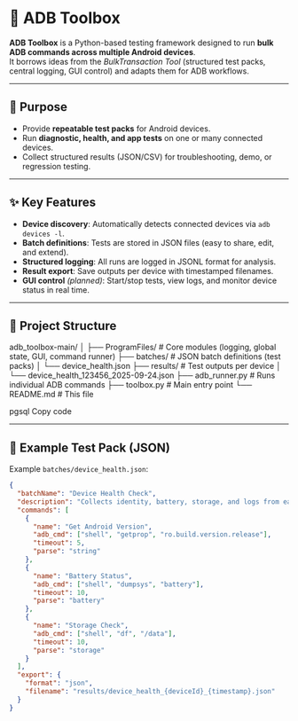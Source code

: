 # 📱 ADB Toolbox

**ADB Toolbox** is a Python-based testing framework designed to run **bulk ADB commands across multiple Android devices**.  
It borrows ideas from the *BulkTransaction Tool* (structured test packs, central logging, GUI control) and adapts them for ADB workflows.  

---

## 🚀 Purpose
- Provide **repeatable test packs** for Android devices.  
- Run **diagnostic, health, and app tests** on one or many connected devices.  
- Collect structured results (JSON/CSV) for troubleshooting, demo, or regression testing.  

---

## ✨ Key Features
- **Device discovery**: Automatically detects connected devices via `adb devices -l`.  
- **Batch definitions**: Tests are stored in JSON files (easy to share, edit, and extend).  
- **Structured logging**: All runs are logged in JSONL format for analysis.  
- **Result export**: Save outputs per device with timestamped filenames.  
- **GUI control** *(planned)*: Start/stop tests, view logs, and monitor device status in real time.  

---

## 📂 Project Structure
adb_toolbox-main/
│
├── ProgramFiles/ # Core modules (logging, global state, GUI, command runner)
├── batches/ # JSON batch definitions (test packs)
│ └── device_health.json
├── results/ # Test outputs per device
│ └── device_health_123456_2025-09-24.json
├── adb_runner.py # Runs individual ADB commands
├── toolbox.py # Main entry point
└── README.md # This file

pgsql
Copy code

---

## 🧪 Example Test Pack (JSON)
Example `batches/device_health.json`:

```json
{
  "batchName": "Device Health Check",
  "description": "Collects identity, battery, storage, and logs from each connected device.",
  "commands": [
    {
      "name": "Get Android Version",
      "adb_cmd": ["shell", "getprop", "ro.build.version.release"],
      "timeout": 5,
      "parse": "string"
    },
    {
      "name": "Battery Status",
      "adb_cmd": ["shell", "dumpsys", "battery"],
      "timeout": 10,
      "parse": "battery"
    },
    {
      "name": "Storage Check",
      "adb_cmd": ["shell", "df", "/data"],
      "timeout": 10,
      "parse": "storage"
    }
  ],
  "export": {
    "format": "json",
    "filename": "results/device_health_{deviceId}_{timestamp}.json"
  }
}
